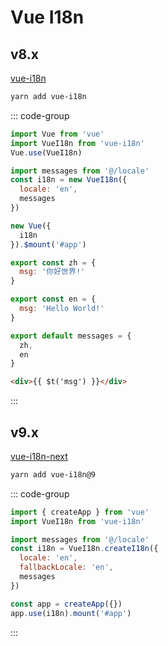 # Vue I18n

## v8.x

[vue-i18n](https://github.com/kazupon/vue-i18n)

```sh
yarn add vue-i18n
```

::: code-group

```js [main.js]
import Vue from 'vue'
import VueI18n from 'vue-i18n'
Vue.use(VueI18n)

import messages from '@/locale'
const i18n = new VueI18n({
  locale: 'en',
  messages
})

new Vue({
  i18n
}).$mount('#app')
```

```js [locale]
export const zh = {
  msg: '你好世界!'
}

export const en = {
  msg: 'Hello World!'
}

export default messages = {
  zh,
  en
}
```

```html [App]
<div>{{ $t('msg') }}</div>
```

:::

## v9.x

[vue-i18n-next](https://github.com/intlify/vue-i18n-next)

```sh
yarn add vue-i18n@9
```

::: code-group

```js [main.js]
import { createApp } from 'vue'
import VueI18n from 'vue-i18n'

import messages from '@/locale'
const i18n = VueI18n.createI18n({
  locale: 'en',
  fallbackLocale: 'en',
  messages
})

const app = createApp({})
app.use(i18n).mount('#app')
```

:::
